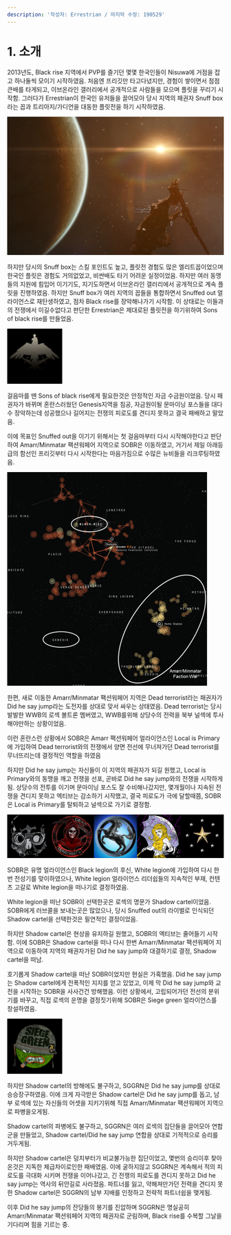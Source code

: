 ```yaml
---
description: '작성자: Errestrian / 마지막 수정: 190529'
---
```


# 1. 소개

2013년도, Black rise 지역에서 PVP를 즐기던 몇몇 한국인들이 Nisuwa에 거점을 잡고 하나둘씩 모이기 시작하였음. 처음엔 프리깃만 타고다녔지만, 경험이 쌓이면서 점점 큰배를 타게되고, 이브온라인 갤러리에서 공개적으로 사람들을 모으며 플릿을 꾸리기 시작함. 그러다가 Errestrian이 한국인 유저들을 끌어모아 당시 지역의 패권자 Snuff box라는 꼽과 트리아지/가디언을 대동한 플릿전을 하기 시작하였음.

![&#xB2C8;&#xC218;&#xC640;&#xC758; &#xBCC4;](../.gitbook/assets/undefined.PNG)

하지만 당시의 Snuff box는 스킬 포인트도 높고, 플릿전 경험도 많은 엘리트꼽이었으며 한국인 플릿은 경험도 거의없었고, 비싼배도 타기 어려운 실정이었음. 하지만 여러 동맹들의 지원에 힘입어 이기기도, 지기도하면서 이브온라인 갤러리에서 공개적으로 계속 플릿을 진행하였음. 하지만 Snuff box가 여러 지역의 꼽들을 통합하면서 Snuffed out 얼라이언스로 재탄생하였고, 점차 Black rise를 장악해나가기 시작함. 이 상태로는 이들과의 전쟁에서 이길수없다고 판단한 Errestrian은 제대로된 플릿전을 하기위하여 Sons of black rise를 만들었음. 

![Sons of Black Rise \[SOBR.\]](../.gitbook/assets/image%20%2845%29.png)

걸음마를 뗀 Sons of black rise에게 필요한것은 안정적인 자금 수금원이었음. 당시 패권자가 바뀌며 혼란스러웠던 Genesis지역을 침공, 자금원이될 문마이닝 포스들을 대다수 장악하는데 성공했으나 길어지는 전쟁의 피로도를 견디지 못하고 결국 패배하고 말았음.

이에 목표인 Snuffed out을 이기기 위해서는 첫 걸음마부터 다시 시작해야한다고 판단하여 Amarr/Minmatar 팩션워페어 지역으로 SOBR은 이동하였고, 거기서 제일 아래등급의 함선인 프리깃부터 다시 시작한다는 마음가짐으로 수많은 뉴비들을 리크루팅하였음.

![&#xB274; &#xC5D0;&#xB374; &#xB85C;&#xC6B0;&#xC139; &#xC9C0;&#xB3C4;](../.gitbook/assets/image%20%28108%29.png)

한편, 새로 이동한 Amarr/Minmatar 팩션워페어 지역은 Dead terrorist라는 패권자가 Did he say jump라는 도전자를 상대로 맞서 싸우는 상태였음. Dead terrorist는 당시 발발한 WWB의 로섹 볼트론 멤버였고, WWB를위해 상당수의 전력을 북부 널섹에 투사해야만하는 상황이었음.

이런 혼란스런 상황에서 SOBR은 Amarr 팩션워페어 얼라이언스인 Local is Primary에 가입하여 Dead terrorist와의 전쟁에서 양면 전선에 무너져가던 Dead terrorist를 무너뜨리는데 결정적인 역할을 하였음

하지만 Did he say jump는 자신들이 이 지역의 패권자가 되길 원했고, Local is Primary와의 동맹을 깨고 전쟁을 선포, 곧바로 Did he say jump와의 전쟁을 시작하게됨. 상당수의 전투를 이기며 문마이닝 포스도 잘 수비해나갔지만, 몇개월이나 지속된 전쟁을 견디지 못하고 엑티브는 감소하기 시작했고, 결국 피로도가 극에 달할때쯤, SOBR은 Local is Primary를 탈퇴하고 널섹으로 가기로 결정함.

![&#xC88C;&#xCE21; &#xBD80;&#xD130; Snuffed out / Dead terrorist / Did he say jump / Local is Primary / White legion](../.gitbook/assets/image%20%2877%29.png)

SOBR은 유명 얼라이언스인 Black legion의 후신, White legion에 가입하여 다시 한번 전성기를 맞이하였으나, White legion 얼라이언스 리더쉽들의 지속적인 부재, 컨텐츠 고갈로 White legion을 떠나기로 결정하였음.

White legion을 떠난 SOBR이 선택한곳은 로섹의 명문가 Shadow cartel이었음. SOBR에게 러브콜을 보내는곳은 많았으나, 당시 Snuffed out의 라이벌로 인식되던 Shadow cartel을 선택한것은 필연적인 결정이었음.

하지만 Shadow cartel은 현상을 유지하길 원했고, SOBR의 엑티브는 줄어들기 시작함. 이에 SOBR은 Shadow cartel을 떠나 다시 한번 Amarr/Minmatar 팩션워페어 지역으로 이동하여 지역의 패권자가된 Did he say jump와 대결하기로 결정, Shadow cartel을 떠남.

호기롭게 Shadow cartel을 떠난 SOBR이었지만 현실은 가혹했음. Did he say jump는 Shadow cartel에게 전폭적인 지지를 얻고 있었고, 이제 막 Did he say jump와 교전을 시작하는 SOBR을 사사건건 방해했음. 이런 상황에서, 고립되어가던 전선의 분위기를 바꾸고, 직접 로섹의 운명을 결정짓기위해 SOBR은 Siege green 얼라이언스를 창설하였음.

![Siege Green. \[SGGRN\]](../.gitbook/assets/image%20%2844%29.png)

하지만 Shadow cartel의 방해에도 불구하고, SGGRN은 Did he say jump를 상대로 승승장구하였음. 이에 크게 자극받은 Shadow cartel은 Did he say jump를 돕고, 남부 로섹에 있는 자신들의 어셋을 지키기위해 직접 Amarr/Minmatar 팩션워페어 지역으로 파병을오게됨.

Shadow cartel의 파병에도 불구하고, SGGRN은 여러 로섹의 집단들을 끌어모아 연합군을 만들었고, Shadow cartel/Did he say jump 연합을 상대로 기적적으로 승리를 거두게됨.

하지만 Shadow cartel은 덩치부터가 비교불가능한 집단이었고, 몇번의 승리이후 찾아온것은 지독한 체급차이로인한 패배였음. 이에 굴하지않고 SGGRN은 계속해서 적의 피로도를 극대화 시키며 전쟁을 이어나갔고, 긴 전쟁의 피로도를 견디지 못하고 Did he say jump는 역사의 뒤안길로 사라졌음. 파트너를 잃고, 약해져만가던 전력을 견디지 못한 Shadow cartel은 SGGRN의 남부 지배를 인정하고 전략적 파트너쉽을 맺게됨.

이후 Did he say jump의 잔당들의 봉기를 진압하며 SGGRN은 명실공히 Amarr/Minmatar 팩션워페어 지역의 패권자로 군림하며, Black rise를 수복할 그날을 기다리며 힘을 기르는 중.

